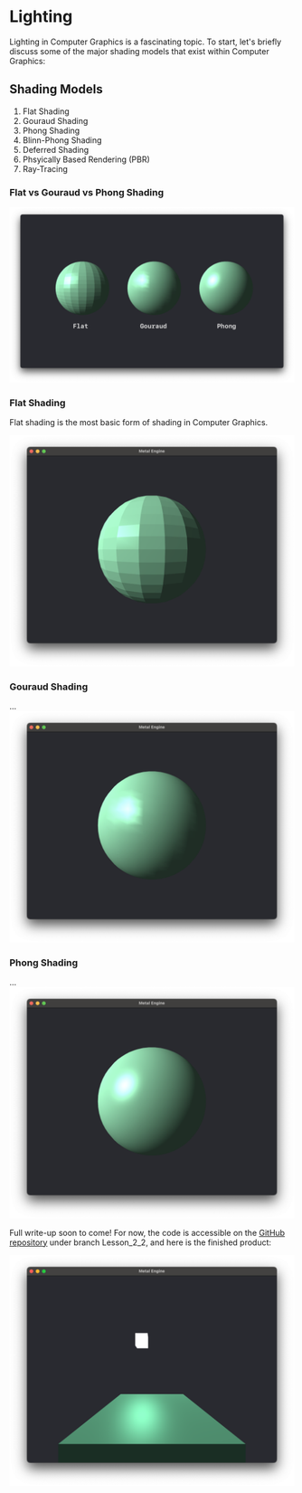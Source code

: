# Lighting

Lighting in Computer Graphics is a fascinating topic. To start, let's briefly discuss some of the major shading models that exist within Computer Graphics:

## Shading Models
1. Flat Shading
2. Gouraud Shading
3. Phong Shading
4. Blinn-Phong Shading
5. Deferred Shading
6. Phsyically Based Rendering (PBR)
7. Ray-Tracing

### Flat vs Gouraud vs Phong Shading

![shading comparisons](../images/shading_comparison.png)

### Flat Shading
Flat shading is the most basic form of shading in Computer Graphics.

![flat-shading](../images/flat_shading.png)

### Gouraud Shading
...
![gouraud-shading](../images/gouraud_shading.png)

### Phong Shading
...
![phong-shading](../images/phong_shading.png)

Full write-up soon to come! For now, the code is accessible on the [GitHub repository](https://github.com/wmarti/MetalTutorial/) under branch Lesson_2_2, and here is the finished product:

![basic-lighting](/images/basic-lighting.png)